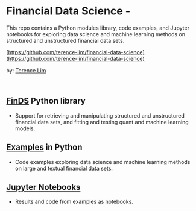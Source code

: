 # Financial Data Science -

This repo contains a Python modules library, code examples, and
Jupyter notebooks for exploring data science and machine learning
methods on structured and unstructured financial data sets.

[https://github.com/terence-lim/financial-data-science](https://github.com/terence-lim/financial-data-science)

by: [Terence Lim](https://www.linkedin.com/in/terencelim)


&nbsp;

## [FinDS](finds) Python library

- Support for retrieving and manipulating structured and unstructured
financial data sets, and fitting and testing quant and machine
learning models.

## [Examples](examples) in Python

- Code examples exploring data science and machine learning methods
on large and textual financial data sets.

## [Jupyter Notebooks](https://github.com/terence-lim/data-science-notebooks)

- Results and code from examples as notebooks.

